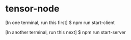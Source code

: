 # tensor-node

[In one terminal, run this first]
\$ npm run start-client

[In another terminal, run this next]
\$ npm run start-server
